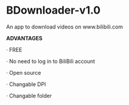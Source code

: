 # BDownloader-v1.0
<p>An app to download videos on www.bilibili.com</p>
<p><b>ADVANTAGES</b><p>
<p>· FREE</p>
<p>· No need to log in to BiliBili account</p>
<p>· Open source</p>
<p>· Changable DPI</p>
<p>· Changable folder</p>
